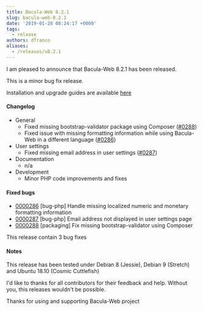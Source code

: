 ```yaml
---
title: Bacula-Web 8.2.1
slug: bacula-web-8.2.1
date: '2019-01-28 08:24:17 +0000'
tags:
  - release
authors: dfranco
aliases:
  - /releases/v8.2.1
---
```

I am pleased to announce that Bacula-Web 8.2.1 has been released.

<!--truncate-->

This is a minor bug fix release.

Installation and upgrade guides are available [here](https://www.bacula-web.org/docs)

#### Changelog

* General
  * Fixed missing bootstrap-validator package using Composer ([#0288](https://bugs.bacula-web.org/view.php?id=288))
  * Fixed issue with missing formatting information while using Bacula-Web in a different language ([#0286](https://bugs.bacula-web.org/view.php?id=286))
* User settings
  * Fixed missing email address in user settings ([#0287](https://bugs.bacula-web.org/view.php?id=287))
* Documentation
  * n/a
* Development
  * Minor PHP code improvements and fixes

#### Fixed bugs

* [0000286](https://bugs.bacula-web.org/view.php?id=286) \[bug-php\] Handle missing localized numeric and monetary formatting information
* [0000287](https://bugs.bacula-web.org/view.php?id=287) \[bug-php\] Email address not displayed in user settings page
* [0000288](https://bugs.bacula-web.org/view.php?id=288) \[packaging\] Fix missing bootstrap-validator using Composer

This release contain 3 bug fixes

#### Notes

This release has been tested under Debian 8 (Jessie), Debian 9 (Stretch) and Ubuntu 18.10 (Cosmic Cuttlefish)

I'd like to thanks for all contributors for their feedback and help.
Without you, this releases wouldn't be possible.

Thanks for using and supporting Bacula-Web project
